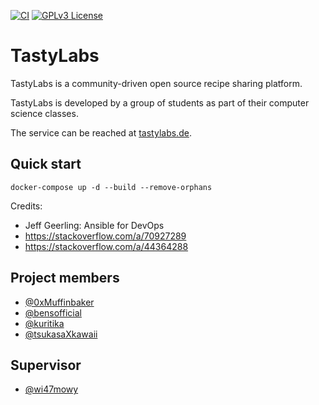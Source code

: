 [![CI](https://github.com/TastyLabs/TastyLabs/actions/workflows/ci.yml/badge.svg)](https://github.com/TastyLabs/TastyLabs/actions/workflows/ci.yml)
[![GPLv3 License](https://img.shields.io/badge/License-GPL%20v3-yellow.svg)](https://github.com/TastyLabs/TastyLabs/blob/main/LICENSE)

# TastyLabs

TastyLabs is a community-driven open source recipe sharing platform.

TastyLabs is developed by a group of students as part of their computer science classes.

The service can be reached at [tastylabs.de](https://tastylabs.de).

## Quick start
```shell
docker-compose up -d --build --remove-orphans
```

Credits:
- Jeff Geerling: Ansible for DevOps
- https://stackoverflow.com/a/70927289
- https://stackoverflow.com/a/44364288

## Project members

- [@0xMuffinbaker](https://www.github.com/0xMuffinbaker)
- [@bensofficial](https://www.github.com/bensofficial)
- [@kuritika](https://www.github.com/kuritika)
- [@tsukasaXkawaii](https://www.github.com/tsukasaXkawaii)

## Supervisor
- [@wi47mowy](wi47mowy)
